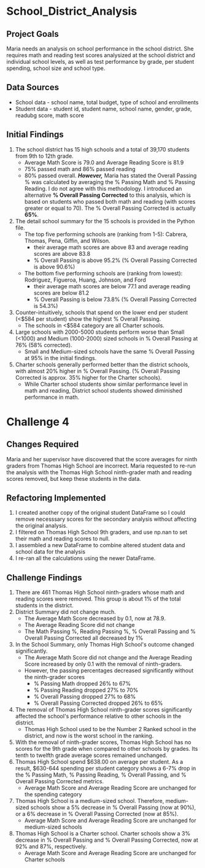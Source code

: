 # School_District_Analysis
## Project Goals
Maria needs an analysis on school performance in the school district.  She requires math and reading test scores analysized at the school district and individual school levels, as well as test performance by grade, per student spending, school size and school type.
## Data Sources
- School data - school name, total budget, type of school and enrollments
- Student data - student id, student name, school name, gender, grade, readubg score, math score
## Initial Findings
1. The school district has 15 high schools and a total of 39,170 students from 9th to 12th grade.
    - Average Math Score is 79.0 and Average Reading Score is 81.9
    - 75% passed math and 86% passed reading
    - 80% passed overall.  ***However,*** Maria has stated the Overall Passing % was calculated by averaging the % Passing Math and % Passing Reading.  I do not agree with this methodology.  I introduced an alternative **% Overall Passing Corrected** to this analysis, which is based on students who passed both math and reading (with scores greater or equal to 70).  The % Overall Passing Corrected is actually **65%**.
 2. The detail school summary for the 15 schools is provided in the Python file.  
    - The top five performing schools are (ranking from 1-5): Cabrera, Thomas, Pena, Giffin, and Wilson.
      - their average math scores are above 83 and average reading scores are above 83.8
      - % Overall Passing is above 95.2% (% Overall Passing Corrected is above 90.6%)
    - The bottom five performing schools are (ranking from lowest): Rodriguez, Figueroa, Huang, Johnson, and Ford
      - their average math scores are below 77.1 and average reading scores are below 81.2
      - % Overall Passing is below 73.8% (% Overall Passing Corrected is 54.3%)
  3. Counter-intuitively, schools that spend on the lower end per student (<$584 per student) show the highest % Overall Passing.
     - The schools in <$584 category are all Charter schools.
  4. Large schools with 2000-5000 students perform worse than Small (<1000) and Medium (1000-2000) sized schools in % Overall Passing at 76% (58% corrected).
     - Small and Medium-sized schools have the same % Overall Passing at 95% in the initial findings.
  5. Charter schools generally performed better than the district schools, with almost 20% higher in % Overall Passing. (% Overall Passing Corrected is approx. 35% higher for the Charter schools). 
     - While Charter school students show similar performance level in math and reading, District school students showed diminished performance in math.
     
# Challenge 4
## Changes Required
Maria and her supervisor have discovered that the score averages for ninth graders from Thomas High School are incorrect.  Maria requested to re-run the analysis with the Thomas High School ninth-grader math and reading scores removed, but keep these students in the data.

## Refactoring Implemented
1.  I created another copy of the original student DataFrame so I could remove necesssary scores for the secondary analysis without affecting the original analysis.
2.  I filtered on Thomas High School 9th graders, and use np.nan to set their math and reading scores to null.
3.  I assembled a new DataFrame to combine altered student data and school data for the analysis
4.  I re-ran all the calculations using the newer DataFrame.

##  Challenge Findings
1.  There are 461 Thomas High School ninth-graders whose math and reading scores were removed.  This group is about 1% of the total students in the district.
2.  District Summary did not change much.  
    - The Average Math Score decreased by 0.1, now at 78.9.
    - The Average Reading Score did not change
    - The Math Passing %, Reading Passing %, % Overall Passing and % Overall Passing Corrected all decreased by 1%
3.  In the School Summary, only Thomas High School's outcome changed significantly.
    - The Average Math Score did not change and the Average Reading Score increased by only 0.1 with the removal of ninth-graders.
    - However, the passing percentages decreased significantly without the ninth-grader scores
       - % Passing Math dropped 26% to 67%
       - % Passing Reading dropped 27% to 70%
       - % Overall Passing dropped 27% to 68%
       - % Overall Passing Corrected dropped 26% to 65%
4.  The removal of Thomas High School ninth-grader scores significantly affected the school's performance relative to other schools in the district.
     -  Thomas High School used to be the Number 2 Ranked school in the district, and now is the worst school in the ranking.
5.  With the removal of ninth-grader scores, Thomas High School has no scores for the 9th grade when compared to other schools by grades.  Its tenth to twelfth grade average scores remained unchanged.
6.  Thomas High School spend $638.00 on average per student.  As a result, $630-644 spending per student category shows a 6-7% drop in the % Passing Math, % Passing Reading, % Overall Passing, and % Overall Passing Corrected metrics.
     - Average Math Score and Average Reading Score are unchanged for the spending category
7.  Thomas High School is a medium-sized school.  Therefore, medium-sized schools show a 5% decrease in % Overall Passing (now at 90%), or a 6% decrease in % Overall Passing Corrected (now at 85%).
      - Average Math Score and Average Reading Score are unchanged for medium-sized schools
8.  Thomas High School is a Charter school.  Charter schools show a 3% decrease in % Overall Passing and % Overall Passing Corrected, now at 92% and 87%, respectively.
      - Average Math Score and Average Reading Score are unchanged for Charter schools
